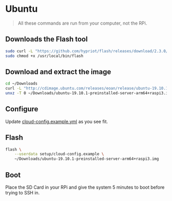 # Ubuntu

> All these commands are run from your computer, not the RPi.

## Downloads the Flash tool

```bash
sudo curl -L "https://github.com/hypriot/flash/releases/download/2.3.0/flash" -o /usr/local/bin/flash
sudo chmod +x /usr/local/bin/flash
```

## Download and extract the image

```bash
cd ~/Downloads
curl -L "http://cdimage.ubuntu.com/releases/eoan/release/ubuntu-19.10.1-preinstalled-server-arm64+raspi3.img.xz" -o ubuntu-19.10.1-preinstalled-server-arm64+raspi3.img.xz
unxz -T 0 ~/Downloads/ubuntu-19.10.1-preinstalled-server-arm64+raspi3.img.xz
```

## Configure

Update [cloud-config.example.yml](../setup/cloud-config.example.yml) as you see fit.

## Flash

```bash
flash \
    --userdata setup/cloud-config.example \
    ~/Downloads/ubuntu-19.10.1-preinstalled-server-arm64+raspi3.img
```

## Boot

Place the SD Card in your RPi and give the system 5 minutes to boot before trying to SSH in.
